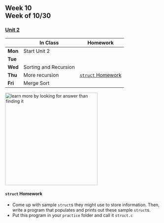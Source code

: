 ## Week 10 <br>Week of 10/30

### [Unit 2](/apcsp/curriculum/2)

  |       |In Class               |Homework   |
  |-------|---------              |---------  |
  |**Mon**|Start Unit 2 | |
  |**Tue**| | |
  |**Wed**|Sorting and Recursion | |
  |**Thu**|More recursion | [`struct` Homework](https://candib80.github.io/apcsp/weeks/week10/#struct-homework) |
  |**Fri**|Merge Sort  | |


<meta http-equiv="refresh" content="300"/>

<img src="https://pbs.twimg.com/media/Dqc1eRnXgAAAiR1.jpg" alt="learn more by looking for answer than finding it" height="300">

#### `struct` Homework
- Come up with sample `struct`s they might use to store information. Then, write a program that populates and prints out these sample `struct`s.
- Put this program in your `practice` folder and call it `struct.c`